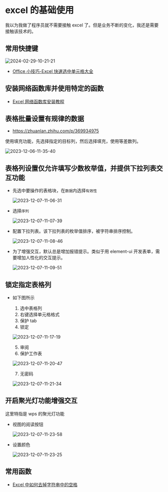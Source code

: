 # excel 的基础使用

我以为我做了程序员就不需要接触 excel 了。但是业务不断的变化，我还是需要接触该技术的。

## 常用快捷键

![2024-02-29-10-21-21](https://cdn.jsdelivr.net/gh/RuanZhongNan/img-store/img/2024-02-29-10-21-21.jpg)

- [Office 小技巧-Excel 快速选中单元格大全](https://zhuanlan.zhihu.com/p/30842001)

## 安装网络函数库并使用特定的函数

- [Excel 网络函数库安装教程](https://zhuanlan.zhihu.com/p/658641423)

## 表格批量设置有规律的数据

- https://zhuanlan.zhihu.com/p/369934975

使用填充功能，先选择指定的目标列，然后选择填充，使用等差数列。

![2023-12-06-11-35-40](https://cdn.jsdelivr.net/gh/RuanZhongNan/img-store/img/2023-12-06-11-35-40.png)

## 表格列设置仅允许填写少数枚举值，并提供下拉列表交互功能

- 先选中要操作的表格块，在`数据`内选择`有效性`

  ![2023-12-07-11-06-31](https://cdn.jsdelivr.net/gh/RuanZhongNan/img-store/img/2023-12-07-11-06-31.png)

- 选择`序列`

  ![2023-12-07-11-07-39](https://cdn.jsdelivr.net/gh/RuanZhongNan/img-store/img/2023-12-07-11-07-39.png)

- 配置下拉列表。该下拉列表的枚举值排序，被字符串排序控制。

  ![2023-12-07-11-08-46](https://cdn.jsdelivr.net/gh/RuanZhongNan/img-store/img/2023-12-07-11-08-46.png)

- 为了增强交互，默认总是增加报错提示。类似于用 element-ui 开发表单，需要增加人性化的交互提示。

  ![2023-12-07-11-09-51](https://cdn.jsdelivr.net/gh/RuanZhongNan/img-store/img/2023-12-07-11-09-51.png)

## 锁定指定表格列

- 如下图所示

  1.  选中表格列
  2.  右键选择单元格格式
  3.  保护 tab
  4.  锁定

  ![2023-12-07-11-17-19](https://cdn.jsdelivr.net/gh/RuanZhongNan/img-store/img/2023-12-07-11-17-19.png)

  5. 审阅
  6. 保护工作表

  ![2023-12-07-11-20-47](https://cdn.jsdelivr.net/gh/RuanZhongNan/img-store/img/2023-12-07-11-20-47.png)

  7. 无密码

  ![2023-12-07-11-21-34](https://cdn.jsdelivr.net/gh/RuanZhongNan/img-store/img/2023-12-07-11-21-34.png)

## 开启聚光灯功能增强交互

这里特指是 wps 的聚光灯功能

- 视图的阅读按钮

  ![2023-12-07-11-23-58](https://cdn.jsdelivr.net/gh/RuanZhongNan/img-store/img/2023-12-07-11-23-58.png)

- 设置颜色

  ![2023-12-07-11-23-25](https://cdn.jsdelivr.net/gh/RuanZhongNan/img-store/img/2023-12-07-11-23-25.png)

## 常用函数

- [Excel 中如何去掉字符串中的空格](https://zhuanlan.zhihu.com/p/569441364)
